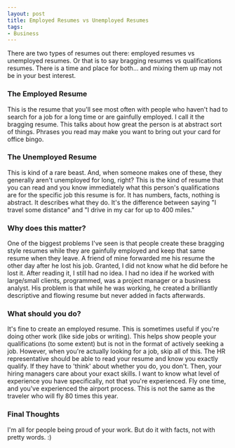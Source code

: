 ```yaml
---
layout: post
title: Employed Resumes vs Unemployed Resumes
tags:
- Business
---
```

There are two types of resumes out there: employed resumes vs unemployed resumes.  Or that is to say bragging resumes vs qualifications resumes.  There is a time and place for both... and mixing them up may not be in your best interest.

### The Employed Resume

This is the resume that you'll see most often with people who haven't had to search for a job for a long time or are gainfully employed.  I call it the bragging resume.  This talks about how great the person is at abstract sort of things.  Phrases you read may make you want to bring out your card for office bingo.

### The Unemployed Resume

This is kind of a rare beast.  And, when someone makes one of these, they generally aren't unemployed for long, right?  This is the kind of resume that you can read and you know immediately what this person's qualifications are for the specific job this resume is for.  It has numbers, facts, nothing is abstract.  It describes what they do.   It's the difference between saying "I travel some distance" and "I drive in my car for up to 400 miles."

### Why does this matter?

One of the biggest problems I've seen is that people create these bragging style resumes while they are gainfully employed and keep that same resume when they leave.  A friend of mine forwarded me his resume the other day after he lost his job.  Granted, I did not know what he did before he lost it.  After reading it, I still had no idea.  I had no idea if he worked with large/small clients, programmed, was a project manager or a business analyst.  His problem is that while he was working, he created a brilliantly descriptive and flowing resume but never added in facts afterwards.

### What should you do?

It's fine to create an employed resume.  This is sometimes useful if you're doing other work (like side jobs or writing).  This helps show people your qualifications (to some extent) but is not in the format of actively seeking a job.  However, when you're actually looking for a job, skip all of this.  The HR representative should be able to read your resume and know you exactly qualify.  If they have to 'think' about whether you do, you don't.  Then, your hiring managers care about your exact skills.  I want to know what level of experience you have specifically, not that you're experienced.  Fly one time, and you've experienced the airport process.  This is not the same as the traveler who will fly 80 times this year.

### Final Thoughts

I'm all for people being proud of your work.  But do it with facts, not with pretty words. :)
